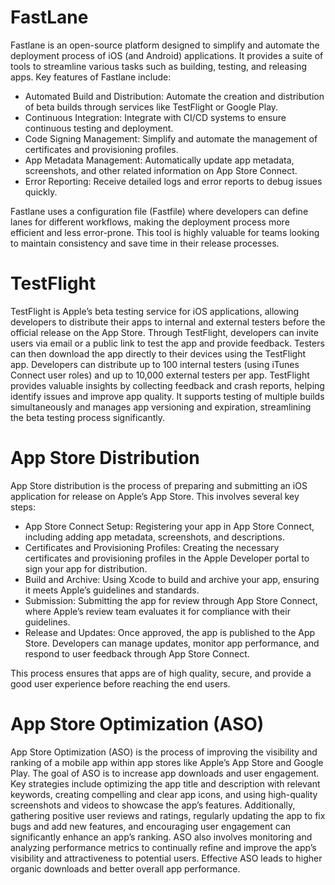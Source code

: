 # FastLane

Fastlane is an open-source platform designed to simplify and automate the deployment process of iOS (and Android) applications. It provides a suite of tools to streamline various tasks such as building, testing, and releasing apps. Key features of Fastlane include:

- Automated Build and Distribution: Automate the creation and distribution of beta builds through services like TestFlight or Google Play.
- Continuous Integration: Integrate with CI/CD systems to ensure continuous testing and deployment.
- Code Signing Management: Simplify and automate the management of certificates and provisioning profiles.
- App Metadata Management: Automatically update app metadata, screenshots, and other related information on App Store Connect.
- Error Reporting: Receive detailed logs and error reports to debug issues quickly.


Fastlane uses a configuration file (Fastfile) where developers can define lanes for different workflows, making the deployment process more efficient and less error-prone. This tool is highly valuable for teams looking to maintain consistency and save time in their release processes.

# TestFlight

TestFlight is Apple’s beta testing service for iOS applications, allowing developers to distribute their apps to internal and external testers before the official release on the App Store. Through TestFlight, developers can invite users via email or a public link to test the app and provide feedback. Testers can then download the app directly to their devices using the TestFlight app. Developers can distribute up to 100 internal testers (using iTunes Connect user roles) and up to 10,000 external testers per app. TestFlight provides valuable insights by collecting feedback and crash reports, helping identify issues and improve app quality. It supports testing of multiple builds simultaneously and manages app versioning and expiration, streamlining the beta testing process significantly.

# App Store Distribution

App Store distribution is the process of preparing and submitting an iOS application for release on Apple’s App Store. This involves several key steps:

- App Store Connect Setup: Registering your app in App Store Connect, including adding app metadata, screenshots, and descriptions.
- Certificates and Provisioning Profiles: Creating the necessary certificates and provisioning profiles in the Apple Developer portal to sign your app for distribution.
- Build and Archive: Using Xcode to build and archive your app, ensuring it meets Apple’s guidelines and standards.
- Submission: Submitting the app for review through App Store Connect, where Apple’s review team evaluates it for compliance with their guidelines.
- Release and Updates: Once approved, the app is published to the App Store. Developers can manage updates, monitor app performance, and respond to user feedback through App Store Connect.

This process ensures that apps are of high quality, secure, and provide a good user experience before reaching the end users.

# App Store Optimization (ASO)

App Store Optimization (ASO) is the process of improving the visibility and ranking of a mobile app within app stores like Apple’s App Store and Google Play. The goal of ASO is to increase app downloads and user engagement. Key strategies include optimizing the app title and description with relevant keywords, creating compelling and clear app icons, and using high-quality screenshots and videos to showcase the app’s features. Additionally, gathering positive user reviews and ratings, regularly updating the app to fix bugs and add new features, and encouraging user engagement can significantly enhance an app’s ranking. ASO also involves monitoring and analyzing performance metrics to continually refine and improve the app’s visibility and attractiveness to potential users. Effective ASO leads to higher organic downloads and better overall app performance.